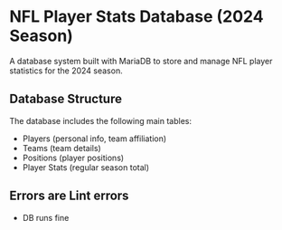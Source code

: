 # NFL Player Stats Database (2024 Season)

A database system built with MariaDB to store and manage NFL player statistics for the 2024 season.

## Database Structure

The database includes the following main tables:
- Players (personal info, team affiliation)
- Teams (team details) 
- Positions (player positions)
- Player Stats (regular season total)

## Errors are Lint errors

 - DB runs fine